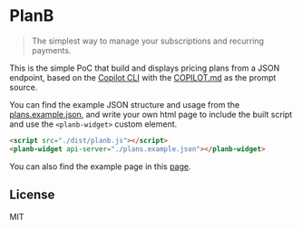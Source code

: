 # PlanB

> The simplest way to manage your subscriptions and recurring payments.

This is the simple PoC that build and displays pricing plans from a JSON endpoint, based on the
[Copilot CLI](https://github.com/github/copilot-cli) with the [COPILOT.md](./COPILOT.md) as the
prompt source.

You can find the example JSON structure and usage from the [plans.example.json](./examples/plans.example.json),
and write your own html page to include the built script and use the `<planb-widget>` custom element.

```html
<script src="./dist/planb.js"></script>
<planb-widget api-server="./plans.example.json"></planb-widget>
```

You can also find the example page in this [page](https://cmj0121.github.io/PlanB/).

## License

MIT
